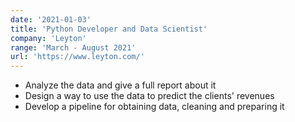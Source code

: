 ```yaml
---
date: '2021-01-03'
title: 'Python Developer and Data Scientist'
company: 'Leyton'
range: 'March - August 2021'
url: 'https://www.leyton.com/'
---
```


- Analyze the data and give a full report about it
- Design a way to use the data to predict the clients' revenues
- Develop a pipeline for obtaining data, cleaning and preparing it
